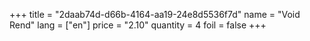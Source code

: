 +++
title = "2daab74d-d66b-4164-aa19-24e8d5536f7d"
name = "Void Rend"
lang = ["en"]
price = "2.10"
quantity = 4
foil = false
+++
